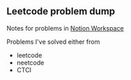 ## Leetcode problem dump 

Notes for problems in [Notion Workspace](https://scarce-melon-c6c.notion.site/Interview-Prep-075f1016f32d4c84bab36af0dca38044?pvs=4)

Problems I've solved either from 
- leetcode
- neetcode
- CTCI
